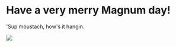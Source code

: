 # Have a very merry Magnum day!

'Sup moustach, how's it hangin.

![](https://media4.giphy.com/media/2DgMU7l0Fz4vS/giphy.gif?cid=ecf05e47nu64gp2a66d0fpq2ps8r8yvtn55u32f0o5hczbnj&rid=giphy.gif&ct=g)
